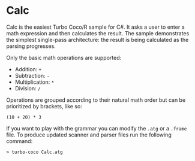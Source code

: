 # Calc

Calc is the easiest Turbo Coco/R sample for C#.
It asks a user to enter a math expression and then calculates the result.
The sample demonstrates the simplest single-pass architecture: the result is being calculated as the parsing progresses.

Only the basic math operations are supported:

- Addition: `+`
- Subtraction: `-`
- Multiplication: `*`
- Division: `/`

Operations are grouped according to their natural math order but can be prioritized by brackets, like so:

```
(10 + 20) * 3
```

If you want to play with the grammar you can modify the `.atg` or a `.frame` file.
To produce updated scanner and parser files run the following command:

```
> turbo-coco Calc.atg
```
